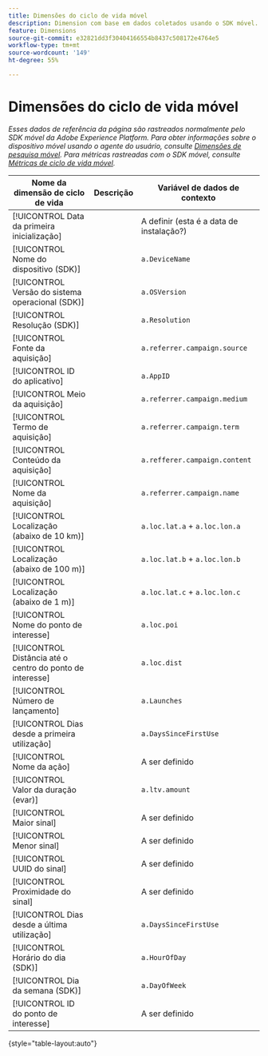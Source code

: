 ```yaml
---
title: Dimensões do ciclo de vida móvel
description: Dimension com base em dados coletados usando o SDK móvel.
feature: Dimensions
source-git-commit: e32821dd3f30404166554b8437c508172e4764e5
workflow-type: tm+mt
source-wordcount: '149'
ht-degree: 55%

---
```


# Dimensões do ciclo de vida móvel

*Esses dados de referência da página são rastreados normalmente pelo SDK móvel da Adobe Experience Platform. Para obter informações sobre o dispositivo móvel usando o agente do usuário, consulte [Dimensões de pesquisa móvel](mobile-dimensions.md). Para métricas rastreadas com o SDK móvel, consulte [Métricas de ciclo de vida móvel](../metrics/lifecycle-metrics.md).*

| Nome da dimensão de ciclo de vida | Descrição | Variável de dados de contexto |
| --- | --- | --- |
| [!UICONTROL Data da primeira inicialização] | | A definir (esta é a data de instalação?) |
| [!UICONTROL Nome do dispositivo (SDK)] | | `a.DeviceName` |
| [!UICONTROL Versão do sistema operacional (SDK)] | | `a.OSVersion` |
| [!UICONTROL Resolução (SDK)] | | `a.Resolution` |
| [!UICONTROL Fonte da aquisição] | | `a.referrer.campaign.source` |
| [!UICONTROL ID do aplicativo] | | `a.AppID` |
| [!UICONTROL Meio da aquisição] | | `a.referrer.campaign.medium` |
| [!UICONTROL Termo de aquisição] | | `a.referrer.campaign.term` |
| [!UICONTROL Conteúdo da aquisição] | | `a.refferer.campaign.content` |
| [!UICONTROL Nome da aquisição] | | `a.referrer.campaign.name` |
| [!UICONTROL Localização (abaixo de 10 km)] | | `a.loc.lat.a` + `a.loc.lon.a` |
| [!UICONTROL Localização (abaixo de 100 m)] | | `a.loc.lat.b` + `a.loc.lon.b` |
| [!UICONTROL Localização (abaixo de 1 m)] | | `a.loc.lat.c` + `a.loc.lon.c` |
| [!UICONTROL Nome do ponto de interesse] | | `a.loc.poi` |
| [!UICONTROL Distância até o centro do ponto de interesse] | | `a.loc.dist` |
| [!UICONTROL Número de lançamento] | | `a.Launches` |
| [!UICONTROL Dias desde a primeira utilização] | | `a.DaysSinceFirstUse` |
| [!UICONTROL Nome da ação] | | A ser definido |
| [!UICONTROL Valor da duração (evar)] | | `a.ltv.amount` |
| [!UICONTROL Maior sinal] | | A ser definido |
| [!UICONTROL Menor sinal] | | A ser definido |
| [!UICONTROL UUID do sinal] | | A ser definido |
| [!UICONTROL Proximidade do sinal] | | A ser definido |
| [!UICONTROL Dias desde a última utilização] | | `a.DaysSinceFirstUse` |
| [!UICONTROL Horário do dia (SDK)] | | `a.HourOfDay` |
| [!UICONTROL Dia da semana (SDK)] | | `a.DayOfWeek` |
| [!UICONTROL ID do ponto de interesse] | | A ser definido |

{style="table-layout:auto"}

<!-- Missing: Install Date -->
